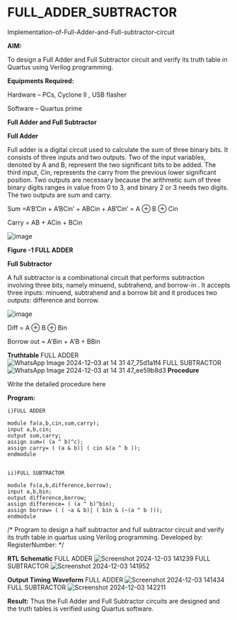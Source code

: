 # FULL_ADDER_SUBTRACTOR

Implementation-of-Full-Adder-and-Full-subtractor-circuit

**AIM:**

To design a Full Adder and Full Subtractor circuit and verify its truth table in Quartus using Verilog programming.

**Equipments Required:**

Hardware – PCs, Cyclone II , USB flasher

Software – Quartus prime

**Full Adder and Full Subtractor**

**Full Adder**

Full adder is a digital circuit used to calculate the sum of three binary bits. It consists of three inputs and two outputs. Two of the input variables, denoted by A and B, represent the two significant bits to be added. The third input, Cin, represents the carry from the previous lower significant position. Two outputs are necessary because the arithmetic sum of three binary digits ranges in value from 0 to 3, and binary 2 or 3 needs two digits. The two outputs are sum and carry.

Sum =A’B’Cin + A’BCin’ + ABCin + AB’Cin’ = A ⊕ B ⊕ Cin 

Carry = AB + ACin + BCin

![image](https://github.com/naavaneetha/FULL_ADDER_SUBTRACTOR/assets/154305477/0f30ba51-5ffb-4198-845f-18e054f675e7)

**Figure -1 FULL ADDER**

**Full Subtractor**

A full subtractor is a combinational circuit that performs subtraction involving three bits, namely minuend, subtrahend, and borrow-in . It accepts three inputs: minuend, subtrahend and a borrow bit and it produces two outputs: difference and borrow.

![image](https://github.com/naavaneetha/FULL_ADDER_SUBTRACTOR/assets/154305477/02b24f51-ab51-4304-9ad6-7b81ffc1ead5)

Diff = A ⊕ B ⊕ Bin 

Borrow out = A'Bin + A'B + BBin

**Truthtable**
FULL ADDER
![WhatsApp Image 2024-12-03 at 14 31 47_75d1a1f4](https://github.com/user-attachments/assets/cd3e119d-ef60-4256-9be6-cbe3e8dbe405)
FULL SUBTRACTOR
![WhatsApp Image 2024-12-03 at 14 31 47_ee59b8d3](https://github.com/user-attachments/assets/b16acf62-0499-488c-a6d4-d9114691693c)
**Procedure**

Write the detailed procedure here

**Program:**
```
i)FULL ADDER

module fa(a,b,cin,sum,carry);
input a,b,cin;
output sum,carry;
assign sum=( (a ^ b)^c);
assign carry= ( (a & b)| ( cin &(a ^ b ));
endmodule


ii)FULL SUBTRACTOR

module fs(a,b,difference,borrow); 
input a,b,bin; 
output difference,borrow; 
assign difference= ( (a ^ b)^bin); 
assign borrow= ( ( ~a & b)| ( bin & (~(a ^ b ))); 
endmodule 
```



/* Program to design a half subtractor and full subtractor circuit and verify its truth table in quartus using Verilog programming. Developed by: RegisterNumber:
*/


**RTL Schematic**
FULL ADDER
![Screenshot 2024-12-03 141239](https://github.com/user-attachments/assets/cb64087e-181c-49a1-8fb7-704c56f012ea)
FULL SUBTRACTOR
![Screenshot 2024-12-03 141952](https://github.com/user-attachments/assets/437637d8-d9b7-466c-b4a0-748993d07b38)

**Output Timing Waveform**
FULL ADDER
![Screenshot 2024-12-03 141434](https://github.com/user-attachments/assets/0c15d9e8-751b-4135-ba75-334f93c86aad)
FULL SUBTRACTOR
![Screenshot 2024-12-03 142211](https://github.com/user-attachments/assets/6c9de3f1-af35-4586-9f7d-dd96d7be59e5)

**Result:**
Thus the Full Adder and Full Subtractor circuits are designed and the truth tables is verified using Quartus software.



